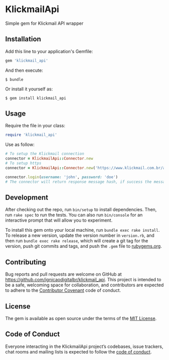 # KlickmailApi

Simple gem for Klickmail API wrapper

## Installation

Add this line to your application's Gemfile:

```ruby
gem 'klickmail_api'
```

And then execute:

    $ bundle

Or install it yourself as:

    $ gem install klickmail_api

## Usage
Require the file in your class:
```ruby
require 'klickmail_api'
```

Use as follow:
```ruby
# To setup the Klickmail connection
connector = KlickmailApi::Connector.new
# To setup https
connector = KlickmailApi::Connector.new('https://www.klickmail.com.br/api')

connector.login(username: 'john', password: 'doe')
# The connector will return response message hash, if success the message will have sessid and session_name. Otherwise will return an error message.
```


## Development

After checking out the repo, run `bin/setup` to install dependencies. Then, run `rake spec` to run the tests. You can also run `bin/console` for an interactive prompt that will allow you to experiment.

To install this gem onto your local machine, run `bundle exec rake install`. To release a new version, update the version number in `version.rb`, and then run `bundle exec rake release`, which will create a git tag for the version, push git commits and tags, and push the `.gem` file to [rubygems.org](https://rubygems.org).

## Contributing

Bug reports and pull requests are welcome on GitHub at https://github.com/ignicaodigitalbr/klickmail_api. This project is intended to be a safe, welcoming space for collaboration, and contributors are expected to adhere to the [Contributor Covenant](http://contributor-covenant.org) code of conduct.

## License

The gem is available as open source under the terms of the [MIT License](http://opensource.org/licenses/MIT).

## Code of Conduct

Everyone interacting in the KlickmailApi project’s codebases, issue trackers, chat rooms and mailing lists is expected to follow the [code of conduct](https://github.com/ignicaodigitalbr/klickmail_api/blob/master/CODE_OF_CONDUCT.md).
